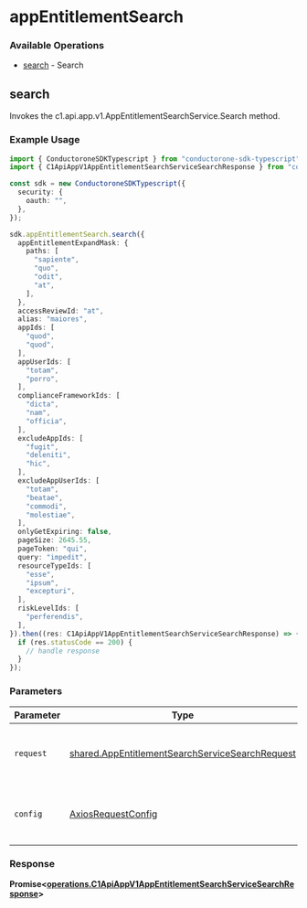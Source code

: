 # appEntitlementSearch

### Available Operations

* [search](#search) - Search

## search

Invokes the c1.api.app.v1.AppEntitlementSearchService.Search method.

### Example Usage

```typescript
import { ConductoroneSDKTypescript } from "conductorone-sdk-typescript";
import { C1ApiAppV1AppEntitlementSearchServiceSearchResponse } from "conductorone-sdk-typescript/dist/sdk/models/operations";

const sdk = new ConductoroneSDKTypescript({
  security: {
    oauth: "",
  },
});

sdk.appEntitlementSearch.search({
  appEntitlementExpandMask: {
    paths: [
      "sapiente",
      "quo",
      "odit",
      "at",
    ],
  },
  accessReviewId: "at",
  alias: "maiores",
  appIds: [
    "quod",
    "quod",
  ],
  appUserIds: [
    "totam",
    "porro",
  ],
  complianceFrameworkIds: [
    "dicta",
    "nam",
    "officia",
  ],
  excludeAppIds: [
    "fugit",
    "deleniti",
    "hic",
  ],
  excludeAppUserIds: [
    "totam",
    "beatae",
    "commodi",
    "molestiae",
  ],
  onlyGetExpiring: false,
  pageSize: 2645.55,
  pageToken: "qui",
  query: "impedit",
  resourceTypeIds: [
    "esse",
    "ipsum",
    "excepturi",
  ],
  riskLevelIds: [
    "perferendis",
  ],
}).then((res: C1ApiAppV1AppEntitlementSearchServiceSearchResponse) => {
  if (res.statusCode == 200) {
    // handle response
  }
});
```

### Parameters

| Parameter                                                                                                          | Type                                                                                                               | Required                                                                                                           | Description                                                                                                        |
| ------------------------------------------------------------------------------------------------------------------ | ------------------------------------------------------------------------------------------------------------------ | ------------------------------------------------------------------------------------------------------------------ | ------------------------------------------------------------------------------------------------------------------ |
| `request`                                                                                                          | [shared.AppEntitlementSearchServiceSearchRequest](../../models/shared/appentitlementsearchservicesearchrequest.md) | :heavy_check_mark:                                                                                                 | The request object to use for the request.                                                                         |
| `config`                                                                                                           | [AxiosRequestConfig](https://axios-http.com/docs/req_config)                                                       | :heavy_minus_sign:                                                                                                 | Available config options for making requests.                                                                      |


### Response

**Promise<[operations.C1ApiAppV1AppEntitlementSearchServiceSearchResponse](../../models/operations/c1apiappv1appentitlementsearchservicesearchresponse.md)>**

